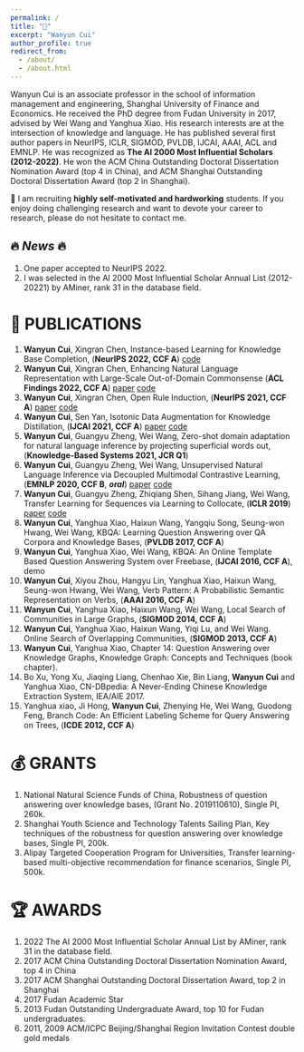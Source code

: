 ```yaml
---
permalink: /
title: "🧑"
excerpt: "Wanyun Cui"
author_profile: true
redirect_from: 
  - /about/
  - /about.html
---
```


Wanyun Cui is an associate professor in the school of information management and engineering, Shanghai University of Finance and Economics. He received the PhD degree from Fudan University in 2017, advised by Wei Wang and Yanghua Xiao. His research interests are at the intersection of knowledge and language. He has published several first author papers in NeurIPS, ICLR, SIGMOD, PVLDB, IJCAI, AAAI, ACL and EMNLP. He was recognized as **The AI 2000 Most Influential Scholars (2012-2022)**. He won the ACM China Outstanding Doctoral Dissertation Nomination Award (top 4 in China), and ACM Shanghai Outstanding Doctoral Dissertation Award (top 2 in Shanghai).

🔴 I am recruiting **highly self-motivated and hardworking** students. If you enjoy doing challenging research and want to devote your career to research, please do not hesitate to contact me.

🔥 ***News*** 🔥
------
1. One paper accepted to NeurIPS 2022.
2. I was selected in the AI 2000 Most Influential Scholar Annual List (2012-20221) by AMiner, rank 31 in the database field.

📝 PUBLICATIONS
======
1. **Wanyun Cui**, Xingran Chen, Instance-based Learning for Knowledge Base Completion, (**NeurIPS 2022, CCF A**) [code](https://github.com/chenxran/InstanceBasedLearning)
1. **Wanyun Cui**, Xingran Chen, Enhancing Natural Language Representation with Large-Scale Out-of-Domain Commonsense (**ACL Findings 2022, CCF A**) [paper](https://aclanthology.org/2022.findings-acl.138/) [code](https://github.com/chenxran/ok-transformer)
1. **Wanyun Cui**, Xingran Chen, Open Rule Induction, (**NeurIPS 2021, CCF A**) [paper](https://proceedings.neurips.cc/paper/2021/hash/efe34c4e2190e97d1adc625902822b13-Abstract.html) [code](https://github.com/chenxran/Orion)
3. **Wanyun Cui**, Sen Yan, Isotonic Data Augmentation for Knowledge Distillation, (**IJCAI 2021, CCF A**) [paper](https://arxiv.org/abs/2107.01412) [code](https://github.com/SenYan1999/IsotonicDataAugmentation)
4. **Wanyun Cui**, Guangyu Zheng, Wei Wang, Zero-shot domain adaptation for natural language inference by projecting superficial words out, (**Knowledge-Based Systems 2021, JCR Q1**)
5. **Wanyun Cui**, Guangyu Zheng, Wei Wang, Unsupervised Natural Language Inference via Decoupled Multimodal Contrastive
Learning, (**EMNLP 2020, CCF B**, ***oral***) [paper](https://aclanthology.org/2020.emnlp-main.444/) [code](https://github.com/GuangyuZheng/MACD)
6. **Wanyun Cui**, Guangyu Zheng, Zhiqiang Shen, Sihang Jiang, Wei Wang, Transfer Learning for Sequences via Learning to
Collocate, (**ICLR 2019**) [paper](https://arxiv.org/abs/1902.09092) [code](https://github.com/GuangyuZheng/art-transfer)
7. **Wanyun Cui**, Yanghua Xiao, Haixun Wang, Yangqiu Song, Seung-won Hwang, Wei Wang, KBQA: Learning Question Answering
over QA Corpora and Knowledge Bases, (**PVLDB 2017, CCF A**)
8. **Wanyun Cui**, Yanghua Xiao, Wei Wang, KBQA: An Online Template Based Question Answering System over Freebase,
(**IJCAI 2016, CCF A**), demo
9. **Wanyun Cui**, Xiyou Zhou, Hangyu Lin, Yanghua Xiao, Haixun Wang, Seung-won Hwang, Wei Wang, Verb Pattern: A Probabilistic
Semantic Representation on Verbs, (**AAAI 2016, CCF A**)
10. **Wanyun Cui**, Yanghua Xiao, Haixun Wang, Wei Wang, Local Search of Communities in Large Graphs, (**SIGMOD 2014, CCF A**)
11. **Wanyun Cui**, Yanghua Xiao, Haixun Wang, Yiqi Lu, and Wei Wang. Online Search of Overlapping Communities, (**SIGMOD 2013, CCF A**)
12. **Wanyun Cui**, Yanghua Xiao, Chapter 14: Question Answering over Knowledge Graphs, Knowledge Graph: Concepts and
Techniques (book chapter).
13. Bo Xu, Yong Xu, Jiaqing Liang, Chenhao Xie, Bin Liang, **Wanyun Cui** and Yanghua Xiao, CN-DBpedia: A Never-Ending
Chinese Knowledge Extraction System, IEA/AIE 2017.
14. Yanghua xiao, Ji Hong, **Wanyun Cui**, Zhenying He, Wei Wang, Guodong Feng, Branch Code: An Efficient Labeling Scheme
for Query Answering on Trees, (**ICDE 2012, CCF A**)


💰 GRANTS
======
1. National Natural Science Funds of China, Robustness of question answering over
knowledge bases, (Grant No. 2019110610), Single PI, 260k.
1. Shanghai Youth Science and Technology Talents Sailing Plan, Key techniques of the
robustness for question answering over knowledge bases, Single PI, 200k.
1. Alipay Targeted Cooperation Program for Universities, Transfer learning-based multi-objective recommendation for finance scenarios, Single PI, 500k.

🏆 AWARDS
======
1. 2022 The AI 2000 Most Influential Scholar Annual List by AMiner, rank 31 in the database field.
2. 2017 ACM China Outstanding Doctoral Dissertation Nomination Award, top 4 in China
3. 2017 ACM Shanghai Outstanding Doctoral Dissertation Award, top 2 in Shanghai
4. 2017 Fudan Academic Star
5. 2013 Fudan Outstanding Undergraduate Award, top 10 for Fudan undergraduates.
6. 2011, 2009 ACM/ICPC Beijing/Shanghai Region Invitation Contest double gold medals